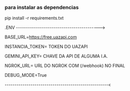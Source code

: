 ### para instalar as dependencias
pip install -r requirements.txt


.ENV ------------------------------------------>

BASE_URL=https://free.uazapi.com

INSTANCIA_TOKEN= TOKEN DO UAZAPI

GEMINI_API_KEY= CHAVE DA API DE ALGUMA I.A.

NGROK_URL= URL DO NGROK COM (/webhook) NO FINAL

DEBUG_MODE=True 

----------------------------------------------------<
